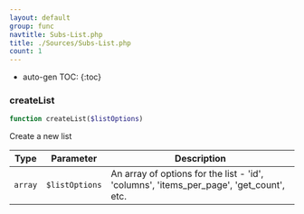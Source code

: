 ```yaml
---
layout: default
group: func
navtitle: Subs-List.php
title: ./Sources/Subs-List.php
count: 1
---
```

* auto-gen TOC:
{:toc}
### createList

```php
function createList($listOptions)
```
Create a new list



Type|Parameter|Description
---|---|---
`array`|`$listOptions`|An array of options for the list - 'id', 'columns', 'items_per_page', 'get_count', etc.


